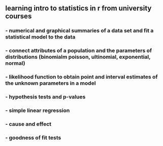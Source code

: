 ## learning intro to statistics in r from university courses
### - numerical and graphical summaries of a data set and fit a statistical model to the data
### - connect attributes of a population and the parameters of distributions (binomialm poisson, ultinomial, exponential, normal)
### - likelihood function to obtain point and interval estimates of the unknown parameters in a model
### - hypothesis tests and p-values
### - simple linear regression
### - cause and effect
### - goodness of fit tests